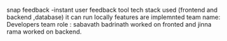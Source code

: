 snap feedback -instant user feedback tool
tech stack used (frontend and backend ,database)
it can run locally 
features are implemnted 
team name: Developers
team role : sabavath badrinath worked on fronted and jinna rama  worked on backend.
